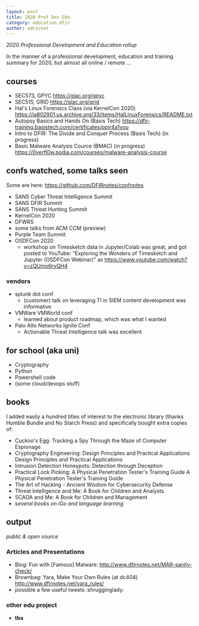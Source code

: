 ```yaml
---
layout: post
title: 2020 Prof Dev Edu
category: education,dfir
author: adricnet
---
```


_2020 Professional Development and Education rollup_

In the manner of a professional development, education and training summary for 2020, but almost all online / remote ...

## courses
* SEC573, GPYC https://giac.org/gpyc
* SEC515, GRID https://giac.org/grid
* Hal's Linux Forensics Class (via KernelCon 2020) https://ia802901.us.archive.org/33/items/HalLinuxForensics/README.txt 
* Autopsy Basics and Hands On (Basis Tech) https://dfir-training.basistech.com/certificates/ppjr4a1vou
* Intro to DFIR: The Divide and Conquer Process (Basis Tech) (in progress) 
* Basic Malware Analysis Cource (BMAC) (in progress) https://0verfl0w.podia.com/courses/malware-analysis-course 

## confs watched, some talks seen
Some are here: https://github.com/DFIRnotes/confnotes

* SANS Cyber Threat Intelligence Summit
* SANS DFIR Summit
* SANS Threat Hunting Summit
* KernelCon 2020
* DFWRS 
* some talks from ACM CCM (preview)
* Purple Team Summit
* OSDFCon 2020
  * workshop on Timesketch data in Jupyter/Colab was great, and got posted to YouTube: "Exploring the Wonders of Timesketch and Jupyter (OSDFCon Webinar)" as https://www.youtube.com/watch?v=zQUmo6rvQH4

### vendors
* splunk dot conf
  * (customer) talk on leveraging TI in SIEM content development was informative
* VMWare VMWorld conf 
  * learned about product roadmap, which was what I wanted
* Palo Alto Networks Ignite Conf
  * Actionable Threat Intelligence talk was excellent

## for school (aka uni)
* Cryptography
* Python
* Powershell code
* (some cloud/devops stuff)

## books
I added easily a hundred titles of interest to the electronic library (thanks Humble Bundle and No Starch Press) and specifically bought extra copies of: 
* Cuckoo's Egg: Tracking a Spy Through the Maze of Computer Espionage
* Cryptography Engineering: Design Principles and Practical Applications Design Principles and Practical Applications
* Intrusion Detection Honeypots: Detection through Deception
* Practical Lock Picking: A Physical Penetration Tester's Training Guide A Physical Penetration Tester's Training Guide
* The Art of Hacking - Ancient Wisdom for Cybersecurity Defense
* Threat Intelligence and Me: A Book for Children and Analysts
* SCADA and Me: A Book for Children and Management
* _several books on iGo and language learning_

## output
_public & open source_

### Articles and Presentations
* Blog: Fun with [Famous] Malware: http://www.dfirnotes.net/MAR-sanity-check/ 
* Brownbag: Yara, Make Your Own Rules (at dc404) http://www.dfirnotes.net/yara_rules/
* possible a few useful tweets :shrugginglady:

### other edu project
* **tba**
